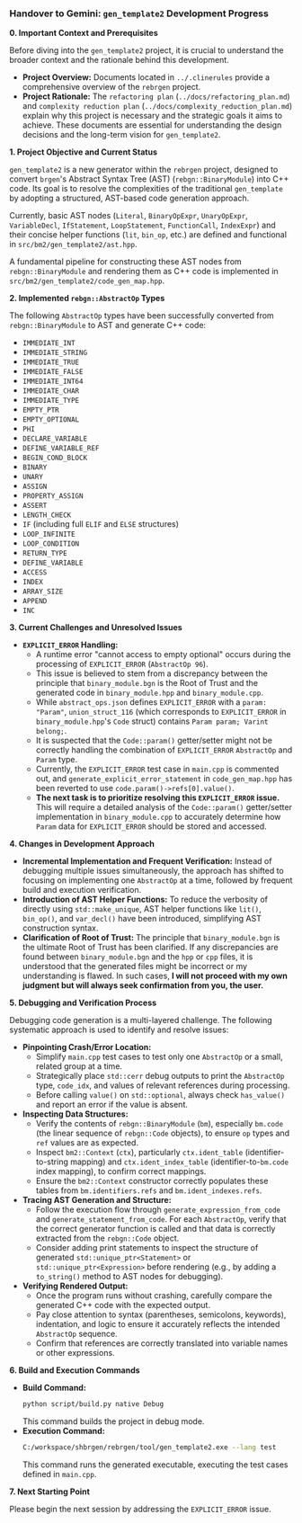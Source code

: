 ### **Handover to Gemini: `gen_template2` Development Progress**

**0. Important Context and Prerequisites**

Before diving into the `gen_template2` project, it is crucial to understand the broader context and the rationale behind this development.

*   **Project Overview:** Documents located in `../.clinerules` provide a comprehensive overview of the `rebrgen` project.
*   **Project Rationale:** The `refactoring plan` (`../docs/refactoring_plan.md`) and `complexity reduction plan` (`../docs/complexity_reduction_plan.md`) explain why this project is necessary and the strategic goals it aims to achieve. These documents are essential for understanding the design decisions and the long-term vision for `gen_template2`.

**1. Project Objective and Current Status**

`gen_template2` is a new generator within the `rebrgen` project, designed to convert `brgen`'s Abstract Syntax Tree (AST) (`rebgn::BinaryModule`) into C++ code. Its goal is to resolve the complexities of the traditional `gen_template` by adopting a structured, AST-based code generation approach.

Currently, basic AST nodes (`Literal`, `BinaryOpExpr`, `UnaryOpExpr`, `VariableDecl`, `IfStatement`, `LoopStatement`, `FunctionCall`, `IndexExpr`) and their concise helper functions (`lit`, `bin_op`, etc.) are defined and functional in `src/bm2/gen_template2/ast.hpp`.

A fundamental pipeline for constructing these AST nodes from `rebgn::BinaryModule` and rendering them as C++ code is implemented in `src/bm2/gen_template2/code_gen_map.hpp`.

**2. Implemented `rebgn::AbstractOp` Types**

The following `AbstractOp` types have been successfully converted from `rebgn::BinaryModule` to AST and generate C++ code:

*   `IMMEDIATE_INT`
*   `IMMEDIATE_STRING`
*   `IMMEDIATE_TRUE`
*   `IMMEDIATE_FALSE`
*   `IMMEDIATE_INT64`
*   `IMMEDIATE_CHAR`
*   `IMMEDIATE_TYPE`
*   `EMPTY_PTR`
*   `EMPTY_OPTIONAL`
*   `PHI`
*   `DECLARE_VARIABLE`
*   `DEFINE_VARIABLE_REF`
*   `BEGIN_COND_BLOCK`
*   `BINARY`
*   `UNARY`
*   `ASSIGN`
*   `PROPERTY_ASSIGN`
*   `ASSERT`
*   `LENGTH_CHECK`
*   `IF` (including full `ELIF` and `ELSE` structures)
*   `LOOP_INFINITE`
*   `LOOP_CONDITION`
*   `RETURN_TYPE`
*   `DEFINE_VARIABLE`
*   `ACCESS`
*   `INDEX`
*   `ARRAY_SIZE`
*   `APPEND`
*   `INC`

**3. Current Challenges and Unresolved Issues**

*   **`EXPLICIT_ERROR` Handling:**
    *   A runtime error "cannot access to empty optional" occurs during the processing of `EXPLICIT_ERROR` (`AbstractOp 96`).
    *   This issue is believed to stem from a discrepancy between the principle that `binary_module.bgn` is the Root of Trust and the generated code in `binary_module.hpp` and `binary_module.cpp`.
    *   While `abstract_ops.json` defines `EXPLICIT_ERROR` with a `param: "Param"`, `union_struct_116` (which corresponds to `EXPLICIT_ERROR` in `binary_module.hpp`'s `Code` struct) contains `Param param; Varint belong;`.
    *   It is suspected that the `Code::param()` getter/setter might not be correctly handling the combination of `EXPLICIT_ERROR` `AbstractOp` and `Param` type.
    *   Currently, the `EXPLICIT_ERROR` test case in `main.cpp` is commented out, and `generate_explicit_error_statement` in `code_gen_map.hpp` has been reverted to use `code.param()->refs[0].value()`.
    *   **The next task is to prioritize resolving this `EXPLICIT_ERROR` issue.** This will require a detailed analysis of the `Code::param()` getter/setter implementation in `binary_module.cpp` to accurately determine how `Param` data for `EXPLICIT_ERROR` should be stored and accessed.

**4. Changes in Development Approach**

*   **Incremental Implementation and Frequent Verification:** Instead of debugging multiple issues simultaneously, the approach has shifted to focusing on implementing one `AbstractOp` at a time, followed by frequent build and execution verification.
*   **Introduction of AST Helper Functions:** To reduce the verbosity of directly using `std::make_unique`, AST helper functions like `lit()`, `bin_op()`, and `var_decl()` have been introduced, simplifying AST construction syntax.
*   **Clarification of Root of Trust:** The principle that `binary_module.bgn` is the ultimate Root of Trust has been clarified. If any discrepancies are found between `binary_module.bgn` and the `hpp` or `cpp` files, it is understood that the generated files might be incorrect or my understanding is flawed. In such cases, **I will not proceed with my own judgment but will always seek confirmation from you, the user.**

**5. Debugging and Verification Process**

Debugging code generation is a multi-layered challenge. The following systematic approach is used to identify and resolve issues:

*   **Pinpointing Crash/Error Location:**
    *   Simplify `main.cpp` test cases to test only one `AbstractOp` or a small, related group at a time.
    *   Strategically place `std::cerr` debug outputs to print the `AbstractOp` type, `code_idx`, and values of relevant references during processing.
    *   Before calling `value()` on `std::optional`, always check `has_value()` and report an error if the value is absent.
*   **Inspecting Data Structures:**
    *   Verify the contents of `rebgn::BinaryModule` (`bm`), especially `bm.code` (the linear sequence of `rebgn::Code` objects), to ensure `op` types and `ref` values are as expected.
    *   Inspect `bm2::Context` (`ctx`), particularly `ctx.ident_table` (identifier-to-string mapping) and `ctx.ident_index_table` (identifier-to-`bm.code` index mapping), to confirm correct mappings.
    *   Ensure the `bm2::Context` constructor correctly populates these tables from `bm.identifiers.refs` and `bm.ident_indexes.refs`.
*   **Tracing AST Generation and Structure:**
    *   Follow the execution flow through `generate_expression_from_code` and `generate_statement_from_code`. For each `AbstractOp`, verify that the correct generator function is called and that data is correctly extracted from the `rebgn::Code` object.
    *   Consider adding print statements to inspect the structure of generated `std::unique_ptr<Statement>` or `std::unique_ptr<Expression>` before rendering (e.g., by adding a `to_string()` method to AST nodes for debugging).
*   **Verifying Rendered Output:**
    *   Once the program runs without crashing, carefully compare the generated C++ code with the expected output.
    *   Pay close attention to syntax (parentheses, semicolons, keywords), indentation, and logic to ensure it accurately reflects the intended `AbstractOp` sequence.
    *   Confirm that references are correctly translated into variable names or other expressions.

**6. Build and Execution Commands**

*   **Build Command:**
    ```bash
    python script/build.py native Debug
    ```
    This command builds the project in debug mode.
*   **Execution Command:**
    ```bash
    C:/workspace/shbrgen/rebrgen/tool/gen_template2.exe --lang test
    ```
    This command runs the generated executable, executing the test cases defined in `main.cpp`.

**7. Next Starting Point**

Please begin the next session by addressing the `EXPLICIT_ERROR` issue.